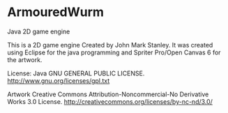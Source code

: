 # ArmouredWurm
Java 2D game engine

This is a 2D game engine Created by John Mark Stanley.
  It was created using Eclipse for the java programming and Spriter Pro/Open Canvas 6 for the artwork.

License:
  Java
    GNU GENERAL PUBLIC LICENSE.
      http://www.gnu.org/licenses/gpl.txt
      
  
  Artwork
    Creative Commons Attribution-Noncommercial-No Derivative Works 3.0 License.
      http://creativecommons.org/licenses/by-nc-nd/3.0/
